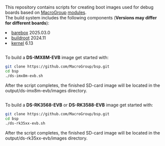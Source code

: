 This repository contains scripts for creating boot images used for debug boards based on <a href="https://macrogroup.ru/">MacroGroup</a> <a href="https://diasom.ru/">modules</a>.<br>
The build system includes the following components (<b>Versions may differ for different boards</b>):
<li><a href="https://barebox.org/">barebox</a> 2025.03.0</li>
<li><a href="https://buildroot.org/">buildroot</a> 2024.11</li>
<li><a href="https://kernel.org/">kernel</a> 6.13</li>

##
To build a <b>DS-IMX8M-EVB</b> image get started with:
```bash
git clone https://github.com/MacroGroup/bsp.git
cd bsp
./ds-imx8m-evb.sh
```
After the script completes, the finished SD-card image will be located in the output/ds-imx8m-evb/images directory.

##
To build a <b>DS-RK3568-EVB</b> or <b>DS-RK3588-EVB</b> image get started with:
```bash
git clone https://github.com/MacroGroup/bsp.git
cd bsp
./ds-rk35xx-evb.sh
```
After the script completes, the finished SD-card image will be located in the output/ds-rk35xx-evb/images directory.

##

